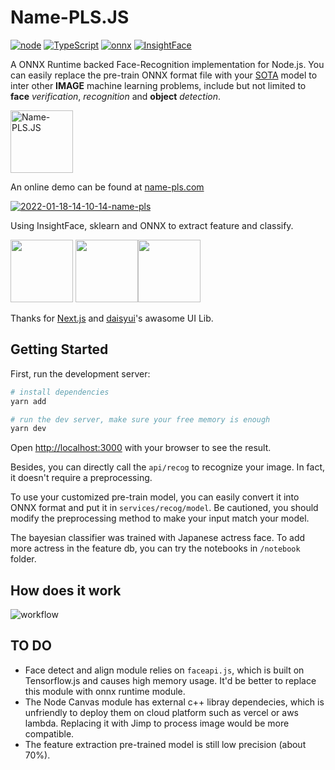 # Name-PLS.JS
[![node](https://img.shields.io/badge/node-%3E%3D14-green)](https://nodejs.org/) [![TypeScript](https://img.shields.io/badge/%3C%2F%3E-TypeScript-blue.svg)](https://www.typescriptlang.org/) [![onnx](https://img.shields.io/badge/onnxruntime-node-brightgreen)](https://onnxruntime.ai/) [![InsightFace](https://img.shields.io/badge/InsightFace-ai-red)](https://insightface.ai/)

A ONNX Runtime backed Face-Recognition implementation for Node.js. You can easily replace the pre-train ONNX format file with your [SOTA](https://github.com/onnx/models) model to inter other **IMAGE** machine learning problems, include but not limited to **face** _verification_, _recognition_ and **object** _detection_.

<img src="https://raw.githubusercontent.com/wanghsinche/name-pls.js/main/public/android-chrome-512x512.png" height="100" title="Name-PLS.JS" alt="Name-PLS.JS" />

An online demo can be found at [name-pls.com](https://name-pls.com)

<a href="https://ibb.co/Z1GpTcy"><img src="https://i.ibb.co/cXkST2z/2022-01-18-14-10-14-name-pls.png" alt="2022-01-18-14-10-14-name-pls" border="0"></a>

Using InsightFace, sklearn and ONNX to extract feature and classify.

<img src="https://insightface.ai/assets/img/custom/logo3.jpg" height="100"/> <img src="https://raw.githubusercontent.com/scikit-learn/scikit-learn/main/doc/logos/scikit-learn-logo.png" height="100" /><img src="https://onnxruntime.ai/images/svg/ONNX-Runtime-logo.svg" height="100" />

Thanks for [Next.js](https://nextjs.org/) and [daisyui](https://daisyui.com/)'s awasome UI Lib. 


## Getting Started

First, run the development server:

```bash
# install dependencies
yarn add

# run the dev server, make sure your free memory is enough
yarn dev
```

Open [http://localhost:3000](http://localhost:3000) with your browser to see the result.

Besides, you can directly call the `api/recog` to recognize your image. In fact, it doesn't require a preprocessing.

To use your customized pre-train model, you can easily convert it into ONNX format and put it in `services/recog/model`. Be cautioned, you should modify the preprocessing method to make your input match your model. 

The bayesian classifier was trained with Japanese actress face. To add more actress in the feature db, you can try the notebooks in `/notebook` folder.

## How does it work

![workflow](http://www.plantuml.com/plantuml/svg/NL31ifim3BphApJla9xeJF81cNn3pxa8B8WwHcPaCsdwzRKSIaalOAzsLxk-vK9MrZd2A97nAvbCeXHHPfhu2odNqtG6q1JgUAI1CN3XeKZIk-BfX1HbqfcrDFPYl5WQE6VN57PCpu2kf4M-_yp06j170E3Us8NqrExwAQtmklm7RXdRGWvkkIUyx0cPocgC_AiOjPIDKY-QnsGpso7N1H15iqoFucRVClxWh5nmhbwn3jDIP9RV7F0fvO5CkR1frGffstyiyoygTjSjb7_zzhd_idS-ubizjyMjHilkPu03SrU_9u4AzPGFvQFqHlPgwj3_VPgUJTCQes1FBsuLxef3f9nb53Qdr-i806wqRt4ezDYPlrDtROo5BIV5zm-WOljymswiOPtZ7m00)

## TO DO

- Face detect and align module relies on `faceapi.js`, which is built on Tensorflow.js and causes high memory usage. It'd be better to replace this module with onnx runtime module.
- The Node Canvas module has external c++ libray dependecies, which is unfriendly to deploy them on cloud platform such as vercel or aws lambda. Replacing it with Jimp to process image would be more compatible.
- The feature extraction pre-trained model is still low precision (about 70%).  
